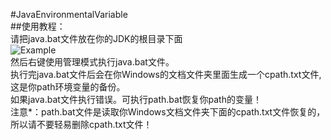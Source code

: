 #JavaEnvironmentalVariable</br>
##使用教程： </br>
请把java.bat文件放在你的JDK的根目录下面</br>
![Example](https://i.loli.net/2019/01/17/5c408d4a5675e.png) </br>
然后右键使用管理模式执行java.bat文件。</br>
执行完java.bat文件后会在你Windows的文档文件夹里面生成一个cpath.txt文件,这是你path环境变量的备份。</br>
如果java.bat文件执行错误。可执行path.bat恢复你path的变量！</br>
注意*：path.bat文件是读取你Windows文档文件夹下面的cpath.txt文件恢复的，所以请不要轻易删除cpath.txt文件！</br>

